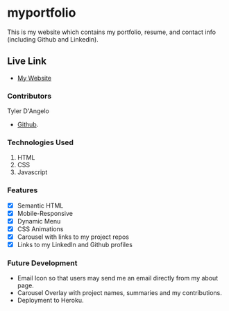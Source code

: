 # myportfolio

This is my website which contains my portfolio, resume, and contact info (including Github and Linkedin).

## Live Link

- [My Website](https://tydangelo18.github.io/myportfolio/)

### Contributors

Tyler D'Angelo

- [Github](https://github.com/tydangelo18).

### Technologies Used

1. HTML
2. CSS
3. Javascript

### Features
- [x] Semantic HTML
- [x] Mobile-Responsive
- [x] Dynamic Menu
- [x] CSS Animations
- [x] Carousel with links to my project repos
- [x] Links to my LinkedIn and Github profiles

### Future Development
- Email Icon so that users may send me an email directly from my about page. 
- Carousel Overlay with project names, summaries and my contributions. 
- Deployment to Heroku. 
